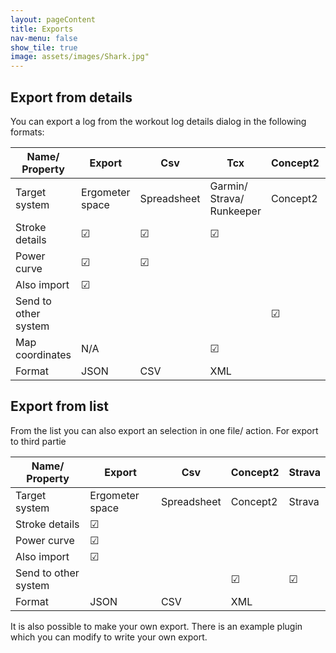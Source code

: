 ```yaml
---
layout: pageContent
title: Exports
nav-menu: false
show_tile: true
image: assets/images/Shark.jpg"
---
```



## Export from details

You can export a log from the workout log details dialog in the following formats:

| Name/ Property       | Export          | Csv         | Tcx                       | Concept2 | Strava  |
|----------------------|-----------------|-------------|---------------------------|----------|---------|
| Target system        | Ergometer space | Spreadsheet | Garmin/ Strava/ Runkeeper | Concept2 | Strava  |
| Stroke details       | &#9745;         | &#9745;     | &#9745;                   |          |         |
| Power curve          | &#9745;         | &#9745;     |                           |          |         |
| Also import          | &#9745;         |             |                           |          |         |
| Send to other system |                 |             |                           | &#9745;  | &#9745; |
| Map coordinates      | N/A             |             | &#9745;                   |          |         |
| Format               | JSON            | CSV         | XML                       |          |         |

## Export from list

From the list you can also export an selection in one file/ action. For export to third partie

| Name/ Property       | Export          | Csv         | Concept2 | Strava  |
|----------------------|-----------------|-------------|----------|---------|
| Target system        | Ergometer space | Spreadsheet | Concept2 | Strava  |
| Stroke details       | &#9745;         |             |          |         |
| Power curve          | &#9745;         |             |          |         |
| Also import          | &#9745;         |             |          |         |
| Send to other system |                 |             | &#9745;  | &#9745; |
| Format               | JSON            | CSV         | XML      |         |

It is also possible to make your own export. There is an example plugin which you can modify to write your own export.
